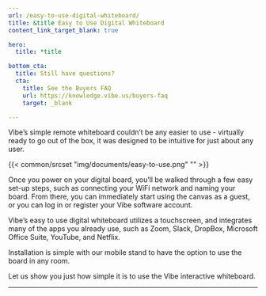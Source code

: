```yaml
---
url: /easy-to-use-digital-whiteboard/
title: &title Easy to Use Digital Whiteboard
content_link_target_blank: true

hero:
  title: *title

bottom_cta:
  title: Still have questions?
  cta:
    title: See the Buyers FAQ
    url: https://knowledge.vibe.us/buyers-faq
    target: _blank

---
```

Vibe’s simple remote whiteboard couldn’t be any easier to use - virtually ready to go out of the box, it was designed to be intuitive for just about any user.

{{< common/srcset "img/documents/easy-to-use.png" "" >}}

Once you power on your digital board, you’ll be walked through a few easy set-up steps, such as connecting your WiFi network and naming your board. From there, you can immediately start using the canvas as a guest, or you can log in or register your Vibe software account.

Vibe’s easy to use digital whiteboard utilizes a touchscreen, and integrates many of the apps you already use, such as Zoom, Slack, DropBox, Microsoft Office Suite, YouTube, and Netflix.

Installation is simple with our mobile stand to have the option to use the board in any room.

Let us show you just how simple it is to use the Vibe interactive whiteboard.

---
